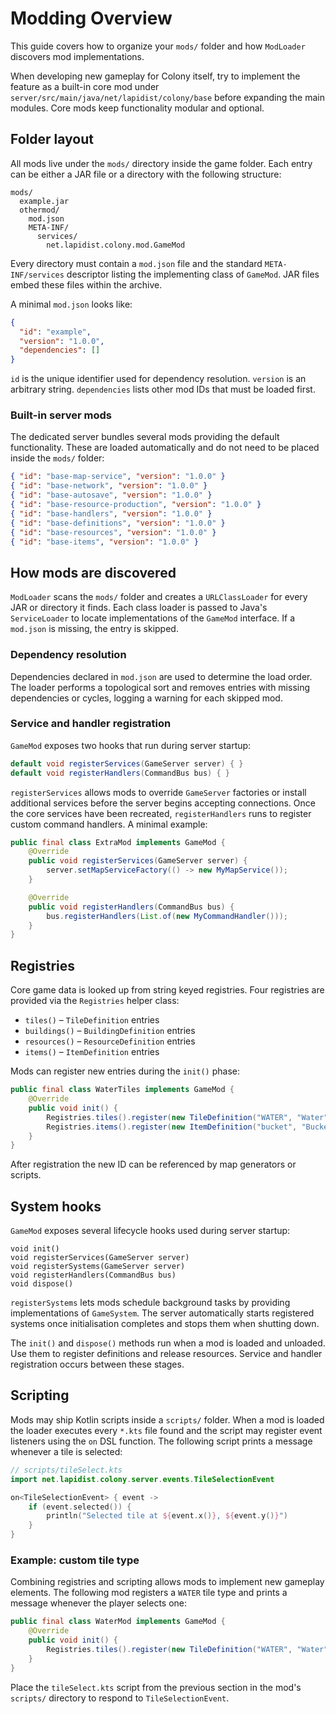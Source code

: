 # Modding Overview

This guide covers how to organize your `mods/` folder and how `ModLoader` discovers mod implementations.

When developing new gameplay for Colony itself, try to implement the feature as
a built-in core mod under `server/src/main/java/net/lapidist/colony/base` before
expanding the main modules. Core mods keep functionality modular and optional.

## Folder layout

All mods live under the `mods/` directory inside the game folder.
Each entry can be either a JAR file or a directory with the following structure:

```
mods/
  example.jar
  othermod/
    mod.json
    META-INF/
      services/
        net.lapidist.colony.mod.GameMod
```

Every directory must contain a `mod.json` file and the standard
`META-INF/services` descriptor listing the implementing class of `GameMod`.
JAR files embed these files within the archive.

A minimal `mod.json` looks like:

```json
{
  "id": "example",
  "version": "1.0.0",
  "dependencies": []
}
```

`id` is the unique identifier used for dependency resolution.
`version` is an arbitrary string.
`dependencies` lists other mod IDs that must be loaded first.

### Built-in server mods

The dedicated server bundles several mods providing the default functionality.
These are loaded automatically and do not need to be placed inside the `mods/` folder:

```json
{ "id": "base-map-service", "version": "1.0.0" }
{ "id": "base-network", "version": "1.0.0" }
{ "id": "base-autosave", "version": "1.0.0" }
{ "id": "base-resource-production", "version": "1.0.0" }
{ "id": "base-handlers", "version": "1.0.0" }
{ "id": "base-definitions", "version": "1.0.0" }
{ "id": "base-resources", "version": "1.0.0" }
{ "id": "base-items", "version": "1.0.0" }
```

## How mods are discovered

`ModLoader` scans the `mods/` folder and creates a `URLClassLoader` for every
JAR or directory it finds. Each class loader is passed to Java's `ServiceLoader`
to locate implementations of the `GameMod` interface. If a `mod.json` is
missing, the entry is skipped.

### Dependency resolution

Dependencies declared in `mod.json` are used to determine the load order. The
loader performs a topological sort and removes entries with missing
dependencies or cycles, logging a warning for each skipped mod.

### Service and handler registration

`GameMod` exposes two hooks that run during server startup:

```java
default void registerServices(GameServer server) { }
default void registerHandlers(CommandBus bus) { }
```

`registerServices` allows mods to override `GameServer` factories or install
additional services before the server begins accepting connections. Once the
core services have been recreated, `registerHandlers` runs to register custom
command handlers. A minimal example:

```java
public final class ExtraMod implements GameMod {
    @Override
    public void registerServices(GameServer server) {
        server.setMapServiceFactory(() -> new MyMapService());
    }

    @Override
    public void registerHandlers(CommandBus bus) {
        bus.registerHandlers(List.of(new MyCommandHandler()));
    }
}
```

## Registries

Core game data is looked up from string keyed registries. Four registries are
provided via the `Registries` helper class:

- `tiles()` – `TileDefinition` entries
- `buildings()` – `BuildingDefinition` entries
- `resources()` – `ResourceDefinition` entries
- `items()` – `ItemDefinition` entries

Mods can register new entries during the `init()` phase:

```java
public final class WaterTiles implements GameMod {
    @Override
    public void init() {
        Registries.tiles().register(new TileDefinition("WATER", "Water", "water0"));
        Registries.items().register(new ItemDefinition("bucket", "Bucket", "bucket0"));
    }
}
```

After registration the new ID can be referenced by map generators or scripts.

## System hooks

`GameMod` exposes several lifecycle hooks used during server startup:

```
void init()
void registerServices(GameServer server)
void registerSystems(GameServer server)
void registerHandlers(CommandBus bus)
void dispose()
```

`registerSystems` lets mods schedule background tasks by providing implementations of
`GameSystem`. The server automatically starts registered systems once initialisation completes and
stops them when shutting down.

The `init()` and `dispose()` methods run when a mod is loaded and unloaded. Use them to register
definitions and release resources. Service and handler registration occurs between these stages.

## Scripting

Mods may ship Kotlin scripts inside a `scripts/` folder. When a mod is loaded the loader executes every
`*.kts` file found and the script may register event listeners using the `on` DSL function. The following
script prints a message whenever a tile is selected:

```kotlin
// scripts/tileSelect.kts
import net.lapidist.colony.server.events.TileSelectionEvent

on<TileSelectionEvent> { event ->
    if (event.selected()) {
        println("Selected tile at ${event.x()}, ${event.y()}")
    }
}
```

### Example: custom tile type

Combining registries and scripting allows mods to implement new gameplay elements. The following mod
registers a `WATER` tile type and prints a message whenever the player selects one:

```java
public final class WaterMod implements GameMod {
    @Override
    public void init() {
        Registries.tiles().register(new TileDefinition("WATER", "Water", "water0"));
    }
}
```

Place the `tileSelect.kts` script from the previous section in the mod's `scripts/` directory to respond to
`TileSelectionEvent`.

